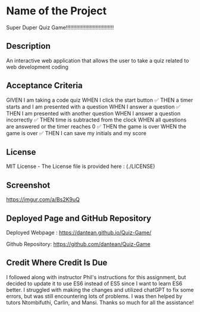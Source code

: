# Name of the Project

Super Duper Quiz Game!!!!!!!!!!!!!!!!!!!!!!!!!!!!!!!!

## Description

An interactive web application that allows the user to take a quiz related to web development coding 

## Acceptance Criteria

GIVEN I am taking a code quiz
WHEN I click the start button
✅ THEN a timer starts and I am presented with a question
WHEN I answer a question
✅ THEN I am presented with another question
WHEN I answer a question incorrectly
✅ THEN time is subtracted from the clock
WHEN all questions are answered or the timer reaches 0
✅ THEN the game is over
WHEN the game is over
✅ THEN I can save my initials and my score

## License

MIT License - The License file is provided here : (./LICENSE)

## Screenshot

https://imgur.com/a/Bs2K9uQ

## Deployed Page and GitHub Repository

Deployed Webpage : https://dantean.github.io/Quiz-Game/

Github Repository: https://github.com/dantean/Quiz-Game


## Credit Where Credit Is Due

I followed along with instructor Phil's instructions for this assignment, but decided to update it to use ES6 instead of ES5 since I want to learn ES6 better. I struggled with making the changes and utilized chatGPT to fix some errors, but was still encountering lots of problems. I was then helped by tutors Ntombifuthi, Carlin, and Mansi. Thanks so much for all the assistance!